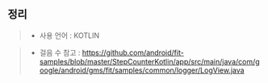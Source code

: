 ## 정리

>* 사용 언어 : KOTLIN

> - 걸음 수 참고 : https://github.com/android/fit-samples/blob/master/StepCounterKotlin/app/src/main/java/com/google/android/gms/fit/samples/common/logger/LogView.java
